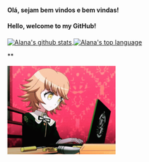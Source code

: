 #### Olá, sejam bem vindos e bem vindas!

#### Hello, welcome to my GitHub!


<a href="https://github.com/alanamonteiro">

  <img align="center" src="https://github-readme-stats.anuraghazra1.vercel.app/api?username=alanamonteiro&show_icons=true&include_all_commits=true&theme=gotham"  alt="Alana's github stats" />
</a>  
<a href="https://github.com/alanamonteiro">
<img align= "center" src="https://github-readme-stats.vercel.app/api/top-langs/?username=anuraghazra&show_icons=true&include_all_commits=true&theme=gotham" alt= "Alana's top language" />
</a>  

**

<a href="https://github.com/alanamonteiro">
<img src="https://github.com/alanamonteiro/alanamonteiro/blob/main/tenor.gif" height="200">
</a>
